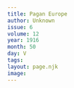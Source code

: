```yaml
---
title: Pagan Europe
author: Unknown
issue: 6
volume: 12
year: 1916
month: 50
day: V
tags:
layout: page.njk
image:
---
```



